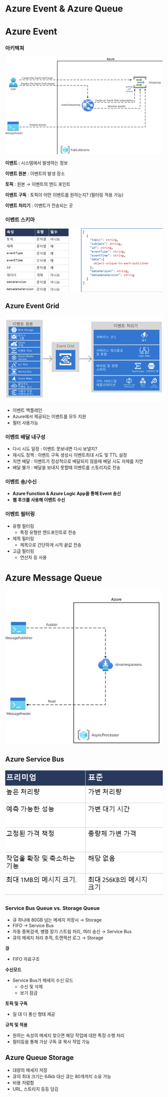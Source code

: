 # Azure Event & Azure Queue

# Azure Event

### 아키텍쳐

![스크린샷 2024-10-16 오후 3.32.59.png](Azure%20Event%20&%20Azure%20Queue%20121b01a7807e80f1a5efd76b55a69688/%25E1%2584%2589%25E1%2585%25B3%25E1%2584%258F%25E1%2585%25B3%25E1%2584%2585%25E1%2585%25B5%25E1%2586%25AB%25E1%2584%2589%25E1%2585%25A3%25E1%2586%25BA_2024-10-16_%25E1%2584%258B%25E1%2585%25A9%25E1%2584%2592%25E1%2585%25AE_3.32.59.png)

**이벤트 :** 시스템에서 발생하는 정보

**이벤트 원본** : 이벤트의 발생 장소

**토픽** : 원본 → 이벤트의 엔드 포인트

**이벤트 구독** : 토픽이 어떤 이벤트를 원하는지? (필터링 적용 가능)

**이벤트 처리기** : 이벤트가 전송되는 곳 

### 이벤트 스키마

![스크린샷 2024-10-16 오후 3.36.15.png](Azure%20Event%20&%20Azure%20Queue%20121b01a7807e80f1a5efd76b55a69688/%25E1%2584%2589%25E1%2585%25B3%25E1%2584%258F%25E1%2585%25B3%25E1%2584%2585%25E1%2585%25B5%25E1%2586%25AB%25E1%2584%2589%25E1%2585%25A3%25E1%2586%25BA_2024-10-16_%25E1%2584%258B%25E1%2585%25A9%25E1%2584%2592%25E1%2585%25AE_3.36.15.png)

## Azure Event Grid

![스크린샷 2024-10-16 오후 3.33.58.png](Azure%20Event%20&%20Azure%20Queue%20121b01a7807e80f1a5efd76b55a69688/%25E1%2584%2589%25E1%2585%25B3%25E1%2584%258F%25E1%2585%25B3%25E1%2584%2585%25E1%2585%25B5%25E1%2586%25AB%25E1%2584%2589%25E1%2585%25A3%25E1%2586%25BA_2024-10-16_%25E1%2584%258B%25E1%2585%25A9%25E1%2584%2592%25E1%2585%25AE_3.33.58.png)

- 이벤트 백플레인
- Azure에서 제공되는 이벤트를 모두 지원
- 필터 사용가능

### 이벤트 배달 내구성

- 다시 시도 일정 : 이벤트 못보내면 다시 보낼지?
- 재시도 정책 : 이벤트 구독 생성시 이벤트최대 시도 및 TTL 설정
- 지연 배달 : 이벤트가 정상적으로 배달되지 않을때 배달 시도 자체를 지연
- 배달 불가 : 배달을 보내지 못할때 이벤트를 스토리지로 전송

### 이벤트 송/수신

- **Azure Function & Azure Logic App을 통해 Event 송신**
- **웹 후크를 사용해 이벤트 수신**

### 이벤트 필터링

- 유형 필터링
    - 특정 유형만 엔드포인트로 전송
- 제목 필터링
    - 제목으로 간단하게 시작 끝값 전송
- 고급 필터링
    - 연산자 등 사용

# Azure Message Queue

![스크린샷 2024-10-16 오후 4.22.29.png](Azure%20Event%20&%20Azure%20Queue%20121b01a7807e80f1a5efd76b55a69688/%25E1%2584%2589%25E1%2585%25B3%25E1%2584%258F%25E1%2585%25B3%25E1%2584%2585%25E1%2585%25B5%25E1%2586%25AB%25E1%2584%2589%25E1%2585%25A3%25E1%2586%25BA_2024-10-16_%25E1%2584%258B%25E1%2585%25A9%25E1%2584%2592%25E1%2585%25AE_4.22.29.png)

## Azure Service Bus

![스크린샷 2024-10-16 오후 4.25.07.png](Azure%20Event%20&%20Azure%20Queue%20121b01a7807e80f1a5efd76b55a69688/%25E1%2584%2589%25E1%2585%25B3%25E1%2584%258F%25E1%2585%25B3%25E1%2584%2585%25E1%2585%25B5%25E1%2586%25AB%25E1%2584%2589%25E1%2585%25A3%25E1%2586%25BA_2024-10-16_%25E1%2584%258B%25E1%2585%25A9%25E1%2584%2592%25E1%2585%25AE_4.25.07.png)

### Service Bus Queue vs. Storage Queue

- 큐 하나에 80GB 넘는 메세지 저장시 → Storage
- FIFO → Service Bus
- 자동 중복검색, 병렬 장기 스트림 처리, 여러 송신 → Service Bus
- 큐의 메세지 처리 추적, 트랜잭션 로그 → Storage

**큐**

- FIFO 자료구조

**수신모드**

- Service Bus가 메세지 수신 모드
    - 수신 및 삭제
    - 보기 잠금

**토픽 및 구독**

- 일 대 다 통신 형태 제공

**규칙 및 적용**

- 원하는 속성의 메세지 찾으면 해당 작업에 대한 특정 수행 처리
- 필터등을 통해 가상 구독 큐 복사 작업 가능

## Azure Queue Storage

- 대량의 메세지 저장
- 큐의 최대 크기는 64kb 대신 큐는 80개까지 소유 가능
- 비용 저렴함
- URL, 스토리지 등등 담김